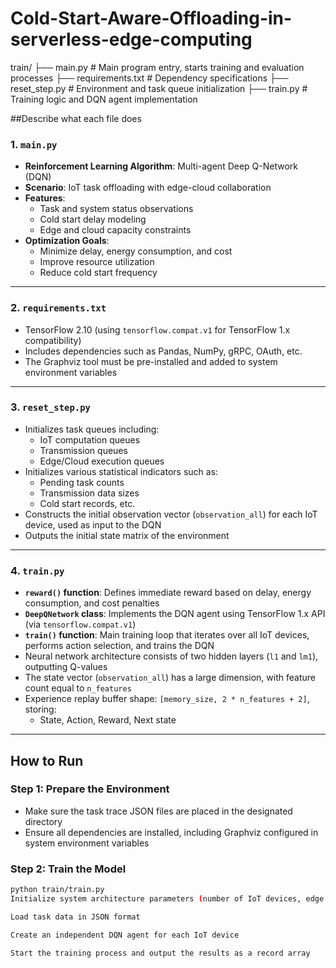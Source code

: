 # Cold-Start-Aware-Offloading-in-serverless-edge-computing
train/
├── main.py # Main program entry, starts training and evaluation processes
├── requirements.txt # Dependency specifications
├── reset_step.py # Environment and task queue initialization
├── train.py # Training logic and DQN agent implementation

##Describe what each file does

### 1. `main.py`  
- **Reinforcement Learning Algorithm**: Multi-agent Deep Q-Network (DQN)  
- **Scenario**: IoT task offloading with edge-cloud collaboration  
- **Features**:  
  - Task and system status observations  
  - Cold start delay modeling  
  - Edge and cloud capacity constraints  
- **Optimization Goals**:  
  - Minimize delay, energy consumption, and cost  
  - Improve resource utilization  
  - Reduce cold start frequency  

---

### 2. `requirements.txt`  
- TensorFlow 2.10 (using `tensorflow.compat.v1` for TensorFlow 1.x compatibility)  
- Includes dependencies such as Pandas, NumPy, gRPC, OAuth, etc.  
- The Graphviz tool must be pre-installed and added to system environment variables  

---

### 3. `reset_step.py`  
- Initializes task queues including:  
  - IoT computation queues  
  - Transmission queues  
  - Edge/Cloud execution queues  
- Initializes various statistical indicators such as:  
  - Pending task counts  
  - Transmission data sizes  
  - Cold start records, etc.  
- Constructs the initial observation vector (`observation_all`) for each IoT device, used as input to the DQN  
- Outputs the initial state matrix of the environment  

---

### 4. `train.py`  
- **`reward()` function**: Defines immediate reward based on delay, energy consumption, and cost penalties  
- **`DeepQNetwork` class**: Implements the DQN agent using TensorFlow 1.x API (via `tensorflow.compat.v1`)  
- **`train()` function**: Main training loop that iterates over all IoT devices, performs action selection, and trains the DQN  
- Neural network architecture consists of two hidden layers (`l1` and `lm1`), outputting Q-values  
- The state vector (`observation_all`) has a large dimension, with feature count equal to `n_features`  
- Experience replay buffer shape: `[memory_size, 2 * n_features + 2]`, storing:  
  - State, Action, Reward, Next state  

---

## How to Run

### Step 1: Prepare the Environment  
- Make sure the task trace JSON files are placed in the designated directory  
- Ensure all dependencies are installed, including Graphviz configured in system environment variables  

### Step 2: Train the Model  
```bash
python train/train.py
Initialize system architecture parameters (number of IoT devices, edge servers, cloud servers, etc.)

Load task data in JSON format

Create an independent DQN agent for each IoT device

Start the training process and output the results as a record array


